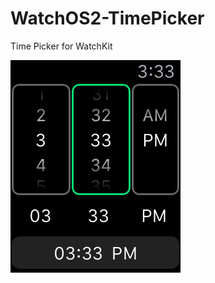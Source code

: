 # WatchOS2-TimePicker

Time Picker for WatchKit


![alt tag](https://github.com/rrramanan/WatchOS2-TimePicker/blob/master/Timepicker.png?raw=true)
